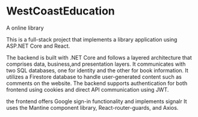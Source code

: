 # WestCoastEducation
A online library

This is a full-stack project that implements a library application using ASP.NET Core and React. 

The backend is built with .NET Core and follows a layered architecture that comprises data, business,and presentation layers.
It communicates with two SQL databases, one for identity and the other for book information. 
It utilizes a Firestore database to handle user-generated content such as comments on the website.
The backend supports authentication for both frontend using cookies and direct API communication using JWT.

the frontend offers Google sign-in functionality and implements signalr
It uses the Mantine component library, React-router-guards, and Axios.
